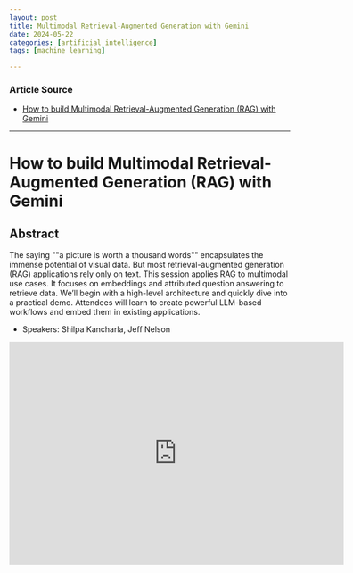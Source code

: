 ```yaml
---
layout: post
title: Multimodal Retrieval-Augmented Generation with Gemini 
date: 2024-05-22
categories: [artificial intelligence]
tags: [machine learning]

---
```


### Article Source


* [How to build Multimodal Retrieval-Augmented Generation (RAG) with Gemini](https://www.youtube.com/watch?v=LF7I6raAIL4)

---


# How to build Multimodal Retrieval-Augmented Generation (RAG) with Gemini 


## Abstract

The saying ""a picture is worth a thousand words"" encapsulates the immense potential of visual data. But most retrieval-augmented generation (RAG) applications rely only on text. This session applies RAG to multimodal use cases. It focuses on embeddings and attributed question answering to retrieve data. We’ll begin with a high-level architecture and quickly dive into a practical demo. Attendees will learn to create powerful LLM-based workflows and embed them in existing applications.

* Speakers: Shilpa Kancharla, Jeff Nelson


<iframe width="600" height="400" src="https://www.youtube.com/embed/LF7I6raAIL4?si=de0OTqMMvJSjDSTI" title="YouTube video player" frameborder="0" allow="accelerometer; autoplay; clipboard-write; encrypted-media; gyroscope; picture-in-picture; web-share" referrerpolicy="strict-origin-when-cross-origin" allowfullscreen></iframe>